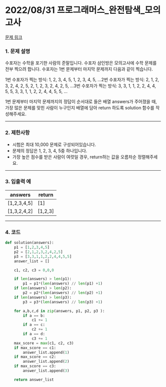 # 2022/08/31 프로그래머스_완전탐색_모의고사

[문제 링크](https://school.programmers.co.kr/learn/courses/30/lessons/42840)

### **1. 문제 설명**

수포자는 수학을 포기한 사람의 준말입니다. 수포자 삼인방은 모의고사에 수학 문제를 전부 찍으려 합니다. 수포자는 1번 문제부터 마지막 문제까지 다음과 같이 찍습니다.

1번 수포자가 찍는 방식: 1, 2, 3, 4, 5, 1, 2, 3, 4, 5, ...2번 수포자가 찍는 방식: 2, 1, 2, 3, 2, 4, 2, 5, 2, 1, 2, 3, 2, 4, 2, 5, ...3번 수포자가 찍는 방식: 3, 3, 1, 1, 2, 2, 4, 4, 5, 5, 3, 3, 1, 1, 2, 2, 4, 4, 5, 5, ...

1번 문제부터 마지막 문제까지의 정답이 순서대로 들은 배열 answers가 주어졌을 때, 가장 많은 문제를 맞힌 사람이 누구인지 배열에 담아 return 하도록 solution 함수를 작성해주세요.

---

### **2. 제한사항**

- 시험은 최대 10,000 문제로 구성되어있습니다.
- 문제의 정답은 1, 2, 3, 4, 5중 하나입니다.
- 가장 높은 점수를 받은 사람이 여럿일 경우, return하는 값을 오름차순 정렬해주세요.

---

### **3. 입출력 예**

| answers | return |
| --- | --- |
| [1,2,3,4,5] | [1] |
| [1,3,2,4,2] | [1,2,3] |

---

### 4. 코드

```python
def solution(answers):
    p1 = [1,2,3,4,5]
    p2 = [2,1,2,3,2,4,2,5]
    p3 = [3,3,1,1,2,2,4,4,5,5]
    answer_list = []

    c1, c2, c3 = 0,0,0

    if len(answers) > len(p1):
        p1 = p1*(len(answers) // len(p1) +1)
    if len(answers) > len(p2):
        p2 = p2*(len(answers) // len(p2) +1)
    if len(answers) > len(p3):
        p3 = p3*(len(answers) // len(p3) +1)

    for a,b,c,d in zip(answers, p1, p2, p3 ):
        if a == b:
            c1 += 1
        if a == c:
            c2 += 1
        if a == d:
            c3 += 1
    max_score = max(c1, c2, c3)
    if max_score == c1:
        answer_list.append(1)
    if max_score == c2:
        answer_list.append(2)
    if max_score == c3:
        answer_list.append(3)

    return answer_list
```